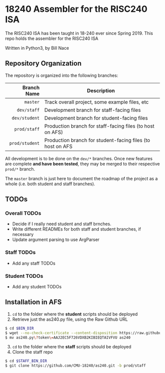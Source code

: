# 18240 Assembler for the RISC240 ISA
The RISC240 ISA has been taught in 18-240 ever since Spring 2019.
This repo holds the assembler for the RISC240 ISA

Written in Python3, by Bill Nace

## Repository Organization
The repository is organized into the following branches:

| Branch Name    | Description                                                         |
| -------------: | ------------------------------------------------------------------- |
| `master`       | Track overall project, some example files, etc |
| `dev/staff`    | Development branch for staff-facing files                           |
| `dev/student`  | Development branch for student-facing files                         |
| `prod/staff`   | Production branch for staff-facing files (to host on AFS)           |
| `prod/student` | Production branch for student-facing files (to host on AFS          |

All development is to be done on the `dev/*` branches. Once new features are
complete **and have been tested**, they may be merged to their respective `prod/*`
branch.

The `master` branch is just here to document the roadmap of the project as a
whole (i.e. both student and staff branches). 

## TODOs
### Overall TODOs
- Decide if I really need student and staff brnches.
- Write different READMEs for both staff and student branches, if necessary
- Update argument parsing to use ArgParser

### Staff TODOs
- Add any staff TODOs

### Student TODOs
- Add any student TODOs

## Installation in AFS
1. `cd` to the folder where the **student** scripts should be deployed
2. Retrieve just the as240.py file, using the Raw Github URL

```bash
$ cd $BIN_DIR
$ wget --no-check-certificate --content-disposition https://raw.githubusercontent.com/CMU-18240/as240/master/as240.py?token=AAJ2EC5F726VDXB2KIBIEQTAIVFVU
$ mv as240.py\?token\=AAJ2EC5F726VDXB2KIBIEQTAIVFVU as240
```
3. `cd` to the folder where the **staff** scripts should be deployed
4. Clone the staff repo

```bash
$ cd $STAFF_BIN_DIR
$ git clone https://github.com/CMU-18240/as240.git -b prod/staff
```
